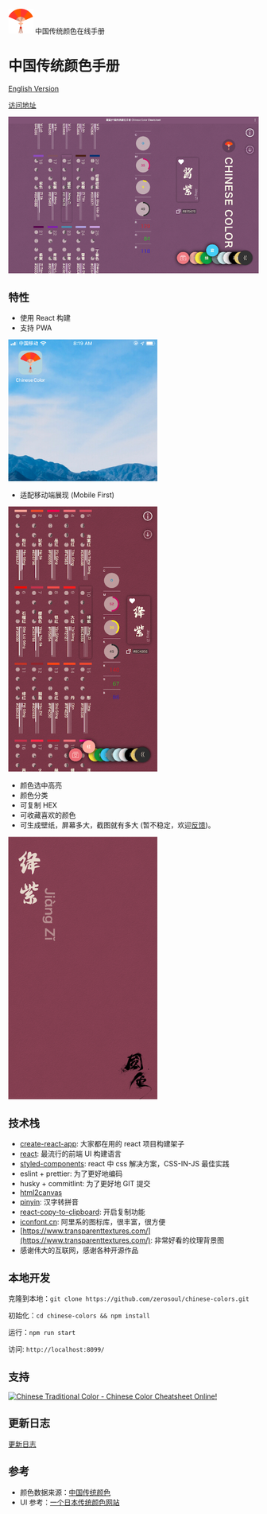 <img src="demo/logo.png" alt="Logo" width="50"> 中国传统颜色在线手册

# 中国传统颜色手册

[English Version](README.md)

[访问地址](https://works.yangerxiao.com/chinese-colors/)

<img src="demo/pc.png" alt="PC UI" width="600">

## 特性

- 使用 React 构建
- 支持 PWA

<img src="demo/pwa.jpg" alt="PWA Logo" width="300">

- 适配移动端展现 (Mobile First)

<img src="demo/m.png" alt="Mobile UI" width="300">

- 颜色选中高亮
- 颜色分类
- 可复制 HEX
- 可收藏喜欢的颜色
- 可生成壁纸，屏幕多大，截图就有多大 (暂不稳定，欢迎[反馈](https://github.com/zerosoul/chinese-colors/issues))。

<img src="demo/screenshot.png" alt="screen shot" width="300">

## 技术栈

- [create-react-app](https://github.com/facebook/create-react-app): 大家都在用的 react 项目构建架子
- [react](https://reactjs.org): 最流行的前端 UI 构建语言
- [styled-components](https://styled-components.com): react 中 css 解决方案，CSS-IN-JS 最佳实践
- eslint + prettier: 为了更好地编码
- husky + commitlint: 为了更好地 GIT 提交
- [html2canvas](http://html2canvas.hertzen.com/)
- [pinyin](https://github.com/hotoo/pinyin): 汉字转拼音
- [react-copy-to-clipboard](https://github.com/nkbt/react-copy-to-clipboard): 开启复制功能
- [iconfont.cn](https://iconfont.cn): 阿里系的图标库，很丰富，很方便
- [https://www.transparenttextures.com/](https://www.transparenttextures.com/): 非常好看的纹理背景图
- 感谢伟大的互联网，感谢各种开源作品

## 本地开发

克隆到本地：`git clone https://github.com/zerosoul/chinese-colors.git`

初始化：`cd chinese-colors && npm install`

运行：`npm run start`

访问: `http://localhost:8099/`

## 支持

<a href="https://www.producthunt.com/posts/chinese-color?utm_source=badge-featured&utm_medium=badge&utm_souce=badge-chinese-color" target="_blank">
  <img src="https://api.producthunt.com/widgets/embed-image/v1/featured.svg?post_id=167119&theme=dark" alt="Chinese Traditional Color - Chinese Color Cheatsheet Online! " />
</a>

## 更新日志

[更新日志](CHANGELOG.md)

## 参考

- 颜色数据来源：[中国传统颜色](http://blog.sina.com.cn/s/blog_5c3b139d0101deia.html)
- UI 参考：[一个日本传统颜色网站](http://nipponcolors.com/)
